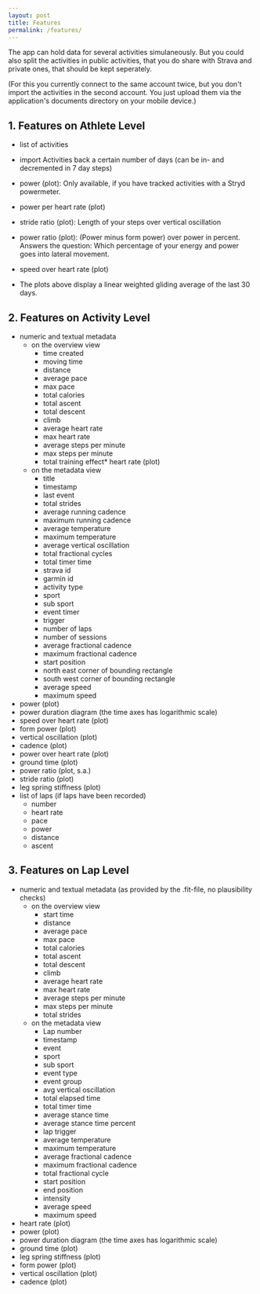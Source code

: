 ```yaml
---
layout: post
title: Features
permalink: /features/
---
```


The app can hold data for several activities simulaneously.
But you could also split the activities in public activities, that you do
share with Strava and private ones, that should be kept seperately.

(For this you currently connect to the same account twice, but you don't import
the activities in the second account. You just upload them via the application's
documents directory on your mobile device.)

## 1. Features on Athlete Level

* list of activities
* import Activities back a certain number of days (can be in- and decremented in
7 day steps)
* power (plot): Only available, if you have tracked activities with a Stryd
  powermeter.
* power per heart rate (plot)
* stride ratio (plot): Length of your steps over vertical oscillation
* power ratio (plot): (Power minus form power) over power in percent.
  Answers the question: Which percentage of your energy and power goes into
  lateral movement.
* speed over heart rate (plot)

* The plots above display a linear weighted gliding average of the last 30 days.

## 2. Features on Activity Level

* numeric and textual metadata
  * on the overview view
    * time created
    * moving time
    * distance
    * average pace
    * max pace
    * total calories
    * total ascent
    * total descent
    * climb
    * average heart rate
    * max heart rate
    * average steps per minute
    * max steps per minute
    * total training effect* heart rate (plot)
  * on the metadata view
    * title
    * timestamp
    * last event
    * total strides
    * average running cadence
    * maximum running cadence
    * average temperature
    * maximum temperature
    * average vertical oscillation
    * total fractional cycles
    * total timer time
    * strava id
    * garmin id
    * activity type
    * sport
    * sub sport
    * event timer
    * trigger
    * number of laps
    * number of sessions
    * average fractional cadence
    * maximum fractional cadence
    * start position
    * north east corner of bounding rectangle
    * south west corner of bounding rectangle
    * average speed
    * maximum speed
* power (plot)
* power duration diagram (the time axes has logarithmic scale)
* speed over heart rate (plot)
* form power (plot)
* vertical oscillation (plot)
* cadence (plot)
* power over heart rate (plot)
* ground time (plot)
* power ratio (plot, s.a.)
* stride ratio (plot)
* leg spring stiffness (plot)
* list of laps (if laps have been recorded)
  * number
  * heart rate
  * pace
  * power
  * distance
  * ascent

## 3. Features on Lap Level

* numeric and textual metadata
  (as provided by the .fit-file, no plausibility checks)
  * on the overview view
    * start time
    * distance
    * average pace
    * max pace
    * total calories
    * total ascent
    * total descent
    * climb
    * average heart rate
    * max heart rate
    * average steps per minute
    * max steps per minute
    * total strides
  * on the metadata view
    * Lap number
    * timestamp
    * event
    * sport
    * sub sport
    * event type
    * event group
    * avg vertical oscillation
    * total elapsed time
    * total timer time
    * average stance time
    * average stance time percent
    * lap trigger
    * average temperature
    * maximum temperature
    * average fractional cadence
    * maximum fractional cadence
    * total fractional cycle
    * start position
    * end position
    * intensity
    * average speed
    * maximum speed
* heart rate (plot)
* power (plot)
* power duration diagram (the time axes has logarithmic scale)
* ground time (plot)
* leg spring stiffness (plot)
* form power (plot)
* vertical oscillation (plot)
* cadence (plot)
